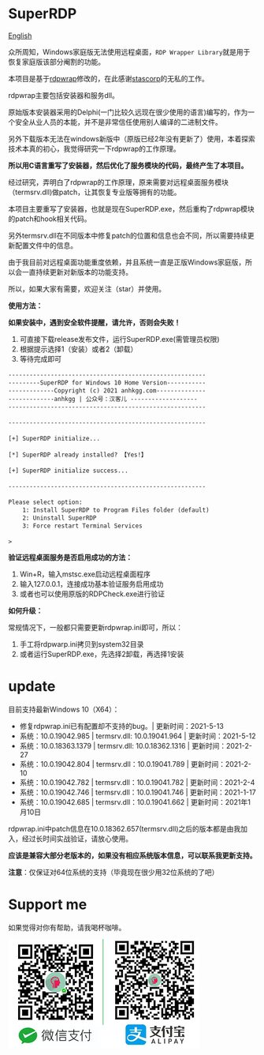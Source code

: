 # SuperRDP

[English](README_en.md)

众所周知，Windows家庭版无法使用远程桌面，`RDP Wrapper Library`就是用于恢复家庭版该部分阉割的功能。

本项目是基于[rdpwrap](https://github.com/stascorp/rdpwrap)修改的，在此感谢[stascorp](https://github.com/stascorp)的无私的工作。

rdpwrap主要包括安装器和服务dll。

原始版本安装器采用的Delphi(一门比较久远现在很少使用的语言)编写的，作为一个安全从业人员的本能，并不是非常信任使用别人编译的二进制文件。

另外下载版本无法在windows新版中（原版已经2年没有更新了）使用，本着探索技术本真的初心，我觉得研究一下rdpwrap的工作原理。

**所以用C语言重写了安装器，然后优化了服务模块的代码，最终产生了本项目。**

经过研究，弄明白了rdpwrap的工作原理，原来需要对远程桌面服务模块（termsrv.dll)做patch，让其恢复专业版等拥有的功能。

本项目主要重写了安装器，也就是现在SuperRDP.exe，然后重构了rdpwrap模块的patch和hook相关代码。

另外termsrv.dll在不同版本中修复patch的位置和信息也会不同，所以需要持续更新配置文件中的信息。

由于我目前对远程桌面功能重度依赖，并且系统一直是正版Windows家庭版，所以会一直持续更新对新版本的功能支持。

所以，如果大家有需要，欢迎关注（star）并使用。

**使用方法：**

**如果安装中，遇到安全软件提醒，请允许，否则会失败！**

1. 可直接下载release发布文件，运行SuperRDP.exe(需管理员权限)
2. 根据提示选择1（安装）或者2（卸载）
3. 等待完成即可

```
--------------------------------------------------------
---------SuperRDP for Windows 10 Home Version-----------
-------------Copyright (c) 2021 anhkgg.com--------------
-------------anhkgg | 公众号：汉客儿 -------------------
--------------------------------------------------------

--------------------------------------------------------

[+] SuperRDP initialize...

[*] SuperRDP already installed? 【Yes!】

[+] SuperRDP initialize success...

--------------------------------------------------------

Please select option:
    1: Install SuperRDP to Program Files folder (default)
    2: Uninstall SuperRDP
    3: Force restart Terminal Services

>
```

**验证远程桌面服务是否启用成功的方法：**

1. Win+R，输入mstsc.exe启动远程桌面程序
2. 输入127.0.0.1，连接成功基本验证服务启用成功
3. 或者也可以使用原版的RDPCheck.exe进行验证

**如何升级：**

常规情况下，一般都只需要更新rdpwrap.ini即可，所以：

1. 手工将rdpwarp.ini拷贝到system32目录
2. 或者运行SuperRDP.exe，先选择2卸载，再选择1安装

# update

目前支持最新Windows 10（X64）：

* 修复rdpwrap.ini已有配置却不支持的bug。| 更新时间：2021-5-13
* 系统：10.0.19042.985 | termsrv.dll: 10.0.19041.964 | 更新时间：2021-5-12
* 系统：10.0.18363.1379 | termsrv.dll: 10.0.18362.1316 | 更新时间：2021-2-27
* 系统：10.0.19042.804 | termsrv.dll：10.0.19041.789 | 更新时间：2021-2-10
* 系统：10.0.19042.782 | termsrv.dll：10.0.19041.782 | 更新时间：2021-2-4
* 系统：10.0.19042.746 | termsrv.dll：10.0.19041.746 | 更新时间：2021-1-17
* 系统：10.0.19042.685 | termsrv.dll：10.0.19041.662 | 更新时间：2021年1月10日


rdpwrap.ini中patch信息在10.0.18362.657(termsrv.dll)之后的版本都是由我加入，经过长时间实战验证，请放心使用。

**应该是兼容大部分老版本的，如果没有相应系统版本信息，可以联系我更新支持。**

**注意**：仅保证对64位系统的支持（毕竟现在很少用32位系统的了吧）

# Support me

如果觉得对你有帮助，请我喝杯咖啡。

![img](pay.png)